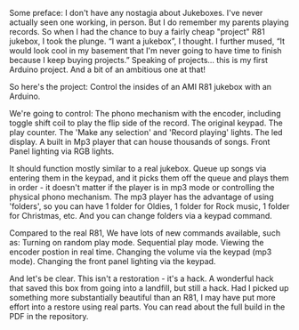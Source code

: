 Some preface: I don't have any nostagia about Jukeboxes. I've never actually seen one working, in person. But I do remember my parents playing records. So when I had the chance to buy a fairly cheap "project" R81 jukebox, I took the plunge. “I want a jukebox”, I thought. I further mused, “It would look cool in my basement that I'm never going to have time to finish because I keep buying projects.” Speaking of projects... this is my first Arduino project. And a bit of an ambitious one at that!

So here's the project: Control the insides of an AMI R81 jukebox with an Arduino. 

We're going to control:
The phono mechanism with the encoder, including toggle shift coil to play the flip side of the record.
The original keypad.
The play counter.
The 'Make any selection' and 'Record playing' lights.
The led display.
A built in Mp3 player that can house thousands of songs.
Front Panel lighting via RGB lights.

It should function mostly similar to a real jukebox. Queue up songs via entering them in the keypad, and it picks them off the queue and plays them in order - it doesn't matter if the player is in mp3 mode or controlling the physical phono mechanism. The mp3 player has the advantage of using 'folders', so you can have 1 folder for Oldies, 1 folder for Rock music, 1 folder for Christmas, etc. And you can change folders via a keypad command.

Compared to the real R81, We have lots of new commands available, such as: 
Turning on random play mode.
Sequential play mode.
Viewing the encoder postion in real time.
Changing the volume via the keypad (mp3 mode).
Changing the front panel lighting via the keypad.

And let's be clear. This isn't a restoration - it's a hack. A wonderful hack that saved this box from going into a landfill, but still a hack. Had I picked up something more substantially beautiful than an R81, I may have put more effort into a restore using real parts. You can read about the full build in the PDF in the repository.
